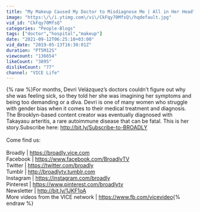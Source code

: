 ```yaml
---
title: "My Makeup Caused My Doctor to Misdiagnose Me | All in Her Head"
image: "https:\/\/i.ytimg.com\/vi\/CkFqy70MfsQ\/hqdefault.jpg"
vid_id: "CkFqy70MfsQ"
categories: "People-Blogs"
tags: ["doctor","hospital","makeup"]
date: "2021-09-12T06:25:10+03:00"
vid_date: "2019-05-13T16:30:01Z"
duration: "PT5M12S"
viewcount: "136654"
likeCount: "3895"
dislikeCount: "77"
channel: "VICE Life"
---
```

{% raw %}For months, Devri Velázquez’s doctors couldn’t figure out why she was feeling sick, so they told her she was imagining her symptoms and being too demanding or a diva. Devri is one of many women who struggle with gender bias when it comes to their medical treatment and diagnosis. The Brooklyn-based content creator was eventually diagnosed with Takayasu arteritis, a rare autoimmune disease that can be fatal. This is her story.Subscribe here: <a rel="nofollow" target="blank" href="http://bit.ly/Subscribe-to-BROADLY">http://bit.ly/Subscribe-to-BROADLY</a><br /><br />Come find us:<br /><br />Broadly | <a rel="nofollow" target="blank" href="https://broadly.vice.com">https://broadly.vice.com</a><br />Facebook | <a rel="nofollow" target="blank" href="https://www.facebook.com/BroadlyTV">https://www.facebook.com/BroadlyTV</a><br />Twitter | <a rel="nofollow" target="blank" href="https://twitter.com/broadly">https://twitter.com/broadly</a><br />Tumblr | <a rel="nofollow" target="blank" href="http://broadlytv.tumblr.com">http://broadlytv.tumblr.com</a><br />Instagram | <a rel="nofollow" target="blank" href="https://instagram.com/broadly">https://instagram.com/broadly</a><br />Pinterest | <a rel="nofollow" target="blank" href="https://www.pinterest.com/broadlytv">https://www.pinterest.com/broadlytv</a><br />Newsletter | <a rel="nofollow" target="blank" href="http://bit.ly/1JKF1oA">http://bit.ly/1JKF1oA</a><br />More videos from the VICE network | <a rel="nofollow" target="blank" href="https://www.fb.com/vicevideo">https://www.fb.com/vicevideo</a>{% endraw %}
